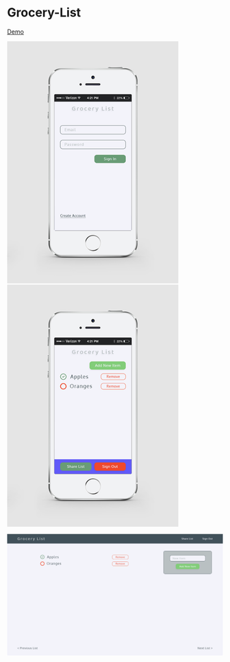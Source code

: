 # Grocery-List

[Demo](http://grocery-list.epizy.com/)

<img src="https://raw.githubusercontent.com/shelchkov/Grocery-List/master/readme_images/iPhone_5S_Mockup_-_Signed_Out.png" width="400" /> <img src="https://raw.githubusercontent.com/shelchkov/Grocery-List/master/readme_images/iPhone_5S_Mockup_-_Main.png" width="400" />

![Mockup](https://raw.githubusercontent.com/shelchkov/Grocery-List/master/readme_images/Desktop_-_Main.png)
